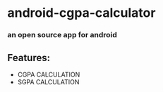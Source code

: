 # android-cgpa-calculator

### an open source app for android

## Features:
- CGPA CALCULATION
- SGPA CALCULATION

